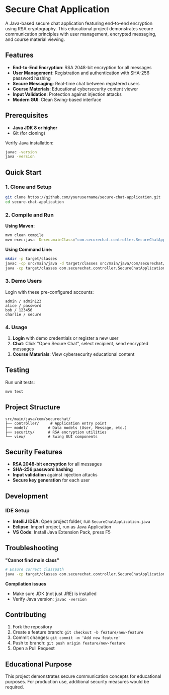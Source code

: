 # Secure Chat Application

A Java-based secure chat application featuring end-to-end encryption using RSA cryptography. This educational project demonstrates secure communication principles with user management, encrypted messaging, and course material viewing.

## Features

- **End-to-End Encryption**: RSA 2048-bit encryption for all messages
- **User Management**: Registration and authentication with SHA-256 password hashing
- **Secure Messaging**: Real-time chat between registered users
- **Course Materials**: Educational cybersecurity content viewer
- **Input Validation**: Protection against injection attacks
- **Modern GUI**: Clean Swing-based interface

## Prerequisites

- **Java JDK 8 or higher**
- Git (for cloning)

Verify Java installation:
```bash
javac -version
java -version
```

## Quick Start

### 1. Clone and Setup
```bash
git clone https://github.com/yourusername/secure-chat-application.git
cd secure-chat-application
```

### 2. Compile and Run

**Using Maven:**
```bash
mvn clean compile
mvn exec:java -Dexec.mainClass="com.securechat.controller.SecureChatApplication"
```

**Using Command Line:**
```bash
mkdir -p target/classes
javac -cp src/main/java -d target/classes src/main/java/com/securechat/*/*.java
java -cp target/classes com.securechat.controller.SecureChatApplication
```

### 3. Demo Users

Login with these pre-configured accounts:
```
admin / admin123
alice / password
bob / 123456
charlie / secure
```

### 4. Usage

1. **Login** with demo credentials or register a new user
2. **Chat**: Click "Open Secure Chat", select recipient, send encrypted messages
3. **Course Materials**: View cybersecurity educational content

## Testing

Run unit tests:
```bash
mvn test
```

## Project Structure

```
src/main/java/com/securechat/
├── controller/     # Application entry point
├── model/         # Data models (User, Message, etc.)
├── security/      # RSA encryption utilities
└── view/          # Swing GUI components
```

## Security Features

- **RSA 2048-bit encryption** for all messages
- **SHA-256 password hashing**
- **Input validation** against injection attacks
- **Secure key generation** for each user

## Development

### IDE Setup
- **IntelliJ IDEA**: Open project folder, run `SecureChatApplication.java`
- **Eclipse**: Import project, run as Java Application
- **VS Code**: Install Java Extension Pack, press F5

## Troubleshooting

**"Cannot find main class"**
```bash
# Ensure correct classpath
java -cp target/classes com.securechat.controller.SecureChatApplication
```

**Compilation issues**
- Make sure JDK (not just JRE) is installed
- Verify Java version: `javac -version`

## Contributing

1. Fork the repository
2. Create a feature branch: `git checkout -b feature/new-feature`
3. Commit changes: `git commit -m 'Add new feature'`
4. Push to branch: `git push origin feature/new-feature`
5. Open a Pull Request

## Educational Purpose

This project demonstrates secure communication concepts for educational purposes. For production use, additional security measures would be required.
